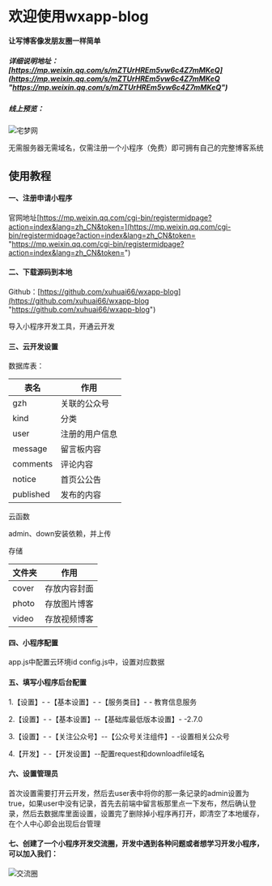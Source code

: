 # 欢迎使用wxapp-blog

**让写博客像发朋友圈一样简单**


##### 详细说明地址：[https://mp.weixin.qq.com/s/mZTUrHREm5vw6c4Z7mMKeQ](https://mp.weixin.qq.com/s/mZTUrHREm5vw6c4Z7mMKeQ "https://mp.weixin.qq.com/s/mZTUrHREm5vw6c4Z7mMKeQ")

##### 线上预览：

![宅梦网](https://graph.baidu.com/resource/1124be3d5edde39f5b7b801562744885.jpg "小程序：宅梦网")

无需服务器无需域名，仅需注册一个小程序（免费）即可拥有自己的完整博客系统


## 使用教程

#### 一、注册申请小程序

官网地址[https://mp.weixin.qq.com/cgi-bin/registermidpage?action=index&lang=zh_CN&token=](https://mp.weixin.qq.com/cgi-bin/registermidpage?action=index&lang=zh_CN&token= "https://mp.weixin.qq.com/cgi-bin/registermidpage?action=index&lang=zh_CN&token=")

#### 二、下载源码到本地

Github：[https://github.com/xuhuai66/wxapp-blog](https://github.com/xuhuai66/wxapp-blog "https://github.com/xuhuai66/wxapp-blog")

导入小程序开发工具，开通云开发


#### 三、云开发设置

数据库表：

|  表名 |  作用 |
| ------------ | ------------ |
|  gzh |  关联的公众号 |
| kind  |  分类 |
| user  |  注册的用户信息 |
|  message |  留言板内容 |
| comments  |  评论内容 |
|  notice |  首页公公告 |
|  published |  发布的内容 |

云函数

admin、down安装依赖，并上传

存储

|  文件夹 | 作用  |
| ------------ | ------------ |
|  cover |  存放内容封面 |
| photo  | 存放图片博客  |
|  video | 存放视频博客  |

#### 四、小程序配置

app.js中配置云环境id
config.js中，设置对应数据

#### 五、填写小程序后台配置

 1.【设置】- -【基本设置】- -【服务类目】- - 教育信息服务
 
 2.【设置】- -【基本设置】--【基础库最低版本设置】- -2.7.0
 
 3.【设置】- -【关注公众号】--【公众号关注组件】- -设置相关公众号
 
 4.【开发】- -【开发设置】--配置request和downloadfile域名
 
#### 六、设置管理员
 
 首次设置需要打开云开发，然后去user表中将你的那一条记录的admin设置为true，如果user中没有记录，首先去前端中留言板那里点一下发布，然后确认登录，然后去数据库里面设置，设置完了删除掉小程序再打开，即清空了本地缓存，在个人中心即会出现后台管理

#### 七、创建了一个小程序开发交流圈，开发中遇到各种问题或者想学习开发小程序，可以加入我们：
 ![交流圈](https://graph.baidu.com/resource/112c4781c34b4a4839ffd01562744990.jpg "交流圈")
